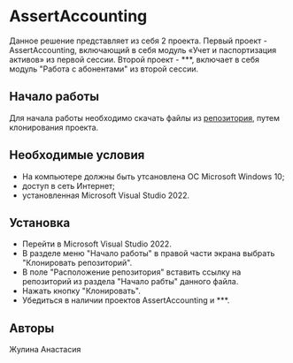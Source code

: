 # AssertAccounting
Данное решение представляет из себя 2 проекта. Первый проект - AssertAccounting, включающий в себя модуль «Учет и паспортизация активов» из первой сессии. Второй проект - ***, включает в себя модуль "Работа с абонентами" из второй сессии.
## Начало работы
Для начала работы необходимо скачать файлы из [репозитория](https://github.com/zutilda/AssertAccounting), путем клонирования проекта.
## Необходимые условия
- На компьютере должны быть утсановлена ОС Microsoft Windows 10;
- доступ в сеть Интернет;
- установленная Microsoft Visual Studio 2022.
## Установка
- Перейти в Microsoft Visual Studio 2022.
- В разделе меню "Начало работы" в правой части экрана выбрать "Клонировать репозиторий".
- В поле "Расположение репозитория" вставить ссылку на репозиторий из раздела "Начало рабты" данного файла.
- Нажать кнопку "Клонировать".
- Убедиться в наличии проектов AssertAccounting и ***.
## Авторы
Жулина Анастасия
